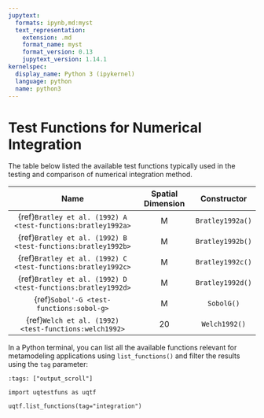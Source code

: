 ```yaml
---
jupytext:
  formats: ipynb,md:myst
  text_representation:
    extension: .md
    format_name: myst
    format_version: 0.13
    jupytext_version: 1.14.1
kernelspec:
  display_name: Python 3 (ipykernel)
  language: python
  name: python3
---
```


# Test Functions for Numerical Integration

The table below listed the available test functions typically used
in the testing and comparison of numerical integration method.

|                             Name                             | Spatial Dimension |     Constructor     |
|:------------------------------------------------------------:|:-----------------:|:-------------------:|
| {ref}`Bratley et al. (1992) A <test-functions:bratley1992a>` |         M         |  `Bratley1992a()`   |
| {ref}`Bratley et al. (1992) B <test-functions:bratley1992b>` |         M         |  `Bratley1992b()`   |
| {ref}`Bratley et al. (1992) C <test-functions:bratley1992c>` |         M         |  `Bratley1992c()`   |
| {ref}`Bratley et al. (1992) D <test-functions:bratley1992d>` |         M         |  `Bratley1992d()`   |
|           {ref}`Sobol'-G <test-functions:sobol-g>`           |         M         |     `SobolG()`      |
|    {ref}`Welch et al. (1992) <test-functions:welch1992>`     |        20         |    `Welch1992()`    |

In a Python terminal, you can list all the available functions relevant
for metamodeling applications using ``list_functions()`` and filter the results
using the ``tag`` parameter:

```{code-cell} ipython3
:tags: ["output_scroll"]

import uqtestfuns as uqtf

uqtf.list_functions(tag="integration")
```
